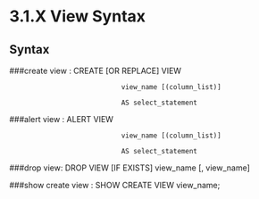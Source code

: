 # 3.1.X View Syntax
##  Syntax
###create view : 
                 CREATE [OR REPLACE] VIEW

                                view_name [(column_list)]

                                AS select_statement

###alert view :
                  ALERT  VIEW

                                view_name [(column_list)]

                                AS select_statement

###drop view:
                DROP VIEW [IF EXISTS] view_name [, view_name]

###show create view :
               SHOW CREATE VIEW view_name;